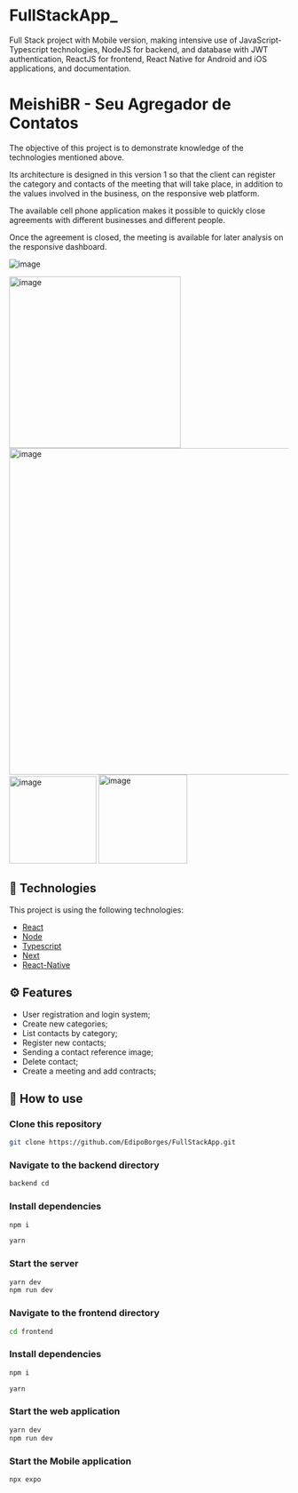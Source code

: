 # FullStackApp_
Full Stack project with Mobile version, making intensive use of JavaScript-Typescript technologies, NodeJS for backend, and database with JWT authentication, ReactJS for frontend, React Native for Android and iOS applications, and documentation.

# MeishiBR - Seu Agregador de Contatos

The objective of this project is to demonstrate knowledge of the technologies mentioned above.

Its architecture is designed in this version 1 so that the client can register the category and contacts of the meeting that will take place, in addition to the values involved in the business, on the responsive web platform.

The available cell phone application makes it possible to quickly close agreements with different businesses and different people.

Once the agreement is closed, the meeting is available for later analysis on the responsive dashboard.

![image](https://github.com/EdipoBorges/FullStackApp/assets/127257106/64207dd8-1fc1-4c9a-afe8-3b451cd9d00c)

<img width="309" alt="image" src="https://github.com/EdipoBorges/FullStackApp/assets/127257106/c363c175-076d-4138-93fb-d73d8d44befe">

<img width="588" alt="image" src="https://github.com/EdipoBorges/FullStackApp/assets/127257106/a3cb1cdf-ea44-410e-b77f-796aa9aae5df">







<img width="157" alt="image" src="https://github.com/EdipoBorges/FullStackApp/assets/127257106/89dd7b26-4cfe-4105-a695-35458d625396">

<img width="160" alt="image" src="https://github.com/EdipoBorges/FullStackApp/assets/127257106/0c95ecae-eca3-4796-8838-83a4ce00472a">


## 🚀 Technologies
This project is using the following technologies:
    

- [React](https://pt-br.reactjs.org/)
- [Node](https://nodejs.org/en/)
- [Typescript](https://www.typescriptlang.org/)
- [Next](https://nextjs.org//)
- [React-Native](https://reactnative.dev/)


## ⚙️ Features
- User registration and login system;
- Create new categories;
- List contacts by category;
- Register new contacts;
- Sending a contact reference image;
- Delete contact;
- Create a meeting and add contracts;

## 🎲 How to use
### Clone this repository
```bash
git clone https://github.com/EdipoBorges/FullStackApp.git

```
### Navigate to the backend directory
```bash
backend cd
```

### Install dependencies
```bash
npm i
```
```bash
yarn
```

### Start the server
```bash
yarn dev
npm run dev
```

### Navigate to the frontend directory
```bash
cd frontend
```

### Install dependencies
```bash
npm i
```
```bash
yarn
```
### Start the web application
```bash
yarn dev
npm run dev
```

### Start the Mobile application

```
npx expo
```
